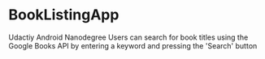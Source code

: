 # BookListingApp
Udactiy Android Nanodegree 
Users can search for book titles using the Google Books API by entering a keyword and pressing the 'Search' button
